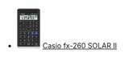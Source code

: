 - <img src="../calculators/Casio_fx-260_SOLAR_II/render.jpg" height="80"> [Casio fx-260 SOLAR II](../calculators/Casio_fx-260_SOLAR_II/page.md)
